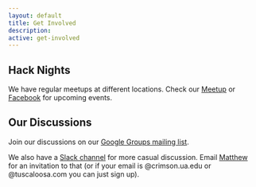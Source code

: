 ```yaml
---
layout: default
title: Get Involved
description: 
active: get-involved
---
```


Hack Nights
-----------
We have regular meetups at different locations. Check our [Meetup](http://meetup.com/Code-for-Tuscaloosa) or [Facebook](https://facebook.com/CodeforTuscaloosa) for upcoming events.

Our Discussions
---------------

Join our discussions on our [Google Groups mailing list](https://groups.google.com/forum/#!forum/code-for-tuscaloosa).

We also have a [Slack channel](https://codeforttown.slack.com/) for more casual discussion. Email [Matthew](mailto:mwl458@gmail.com) for an invitation to that (or if your email is @crimson.ua.edu or @tuscaloosa.com you can just sign up).
